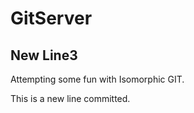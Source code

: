 # GitServer

## New Line3

Attempting some fun with Isomorphic GIT.

This is a new line committed. 
